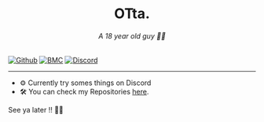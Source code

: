 <h1 align="center">OTta.</h1> 
<h6 align="center">A 18 year old guy 🤷‍♂️</h6>


[![Github](https://img.shields.io/badge/star_it_on-github-black?style=shield&logo=github)](https://github.com/DirOtta)
           [![BMC](https://img.shields.io/badge/buy_me_a-coffee-FFDD00?style=shield&logo=paypal)](paypal.me/MoneymeYsa)
                   [![Discord](https://discordapp.com/api/guilds/716364441658327120/embed.png?style=shield)](https://discord.gg/9U4EvWpKR8)


---

- ⚙ Currently try somes things on Discord
- 🛠 You can check my Repositories [here](https://github.com/DirOtta?tab=repositories).

See ya later !! 🐱‍👓

